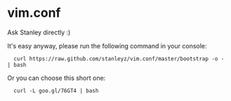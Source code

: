 vim.conf
========

Ask Stanley directly :)

It's easy anyway, please run the following command in your console:

      curl https://raw.github.com/stanleyz/vim.conf/master/bootstrap -o - | bash

Or you can choose this short one:

      curl -L goo.gl/76GT4 | bash
